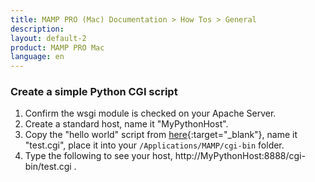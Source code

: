 ```yaml
---
title: MAMP PRO (Mac) Documentation > How Tos > General
description: 
layout: default-2
product: MAMP PRO Mac
language: en
---
```


### Create a simple Python CGI script

1. Confirm the wsgi module is checked on your Apache Server. 
2. Create a standard host, name it "MyPythonHost".
3. Copy the "hello world" script from [here](https://docs.python.org/2.7/howto/webservers.html){:target="_blank"}, name it "test.cgi", place it into your  `/Applications/MAMP/cgi-bin` folder.
4. Type the following to see your host, http://MyPythonHost:8888/cgi-bin/test.cgi .

